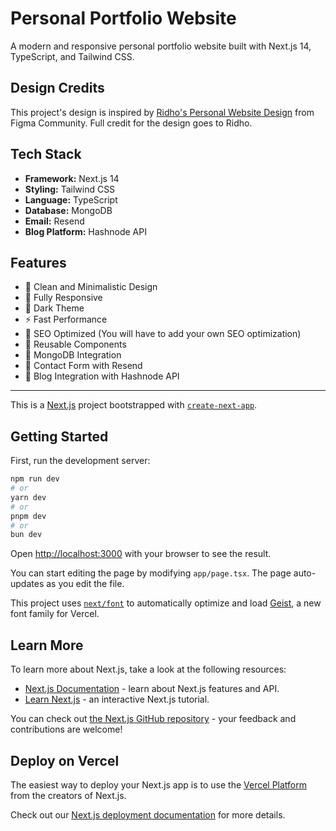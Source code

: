 # Personal Portfolio Website

A modern and responsive personal portfolio website built with Next.js 14, TypeScript, and Tailwind CSS.

## Design Credits

This project's design is inspired by [Ridho's Personal Website Design](https://www.figma.com/community/file/1170209364280593871/single-page-personal-web) from Figma Community. Full credit for the design goes to Ridho.

## Tech Stack

- **Framework:** Next.js 14
- **Styling:** Tailwind CSS
- **Language:** TypeScript
- **Database:** MongoDB
- **Email:** Resend
- **Blog Platform:** Hashnode API

## Features

- 🎨 Clean and Minimalistic Design
- 📱 Fully Responsive
- 🌙 Dark Theme
- ⚡ Fast Performance
- 🎯 SEO Optimized (You will have to add your own SEO optimization)
- 🧩 Reusable Components
- 💾 MongoDB Integration
- 📧 Contact Form with Resend
- 📝 Blog Integration with Hashnode API


---

This is a [Next.js](https://nextjs.org) project bootstrapped with [`create-next-app`](https://nextjs.org/docs/app/api-reference/cli/create-next-app).

## Getting Started

First, run the development server:

```bash
npm run dev
# or
yarn dev
# or
pnpm dev
# or
bun dev
```

Open [http://localhost:3000](http://localhost:3000) with your browser to see the result.

You can start editing the page by modifying `app/page.tsx`. The page auto-updates as you edit the file.

This project uses [`next/font`](https://nextjs.org/docs/app/building-your-application/optimizing/fonts) to automatically optimize and load [Geist](https://vercel.com/font), a new font family for Vercel.

## Learn More

To learn more about Next.js, take a look at the following resources:

- [Next.js Documentation](https://nextjs.org/docs) - learn about Next.js features and API.
- [Learn Next.js](https://nextjs.org/learn) - an interactive Next.js tutorial.

You can check out [the Next.js GitHub repository](https://github.com/vercel/next.js) - your feedback and contributions are welcome!

## Deploy on Vercel

The easiest way to deploy your Next.js app is to use the [Vercel Platform](https://vercel.com/new?utm_medium=default-template&filter=next.js&utm_source=create-next-app&utm_campaign=create-next-app-readme) from the creators of Next.js.

Check out our [Next.js deployment documentation](https://nextjs.org/docs/app/building-your-application/deploying) for more details.